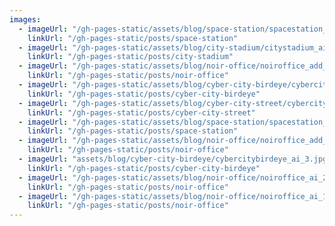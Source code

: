 ```yaml
---
images:
  - imageUrl: "/gh-pages-static/assets/blog/space-station/spacestation_ai_1.jpg"
    linkUrl: "/gh-pages-static/posts/space-station"
  - imageUrl: "/gh-pages-static/assets/blog/city-stadium/citystadium_ai_3.jpg"
    linkUrl: "/gh-pages-static/posts/city-stadium"
  - imageUrl: "/gh-pages-static/assets/blog/noir-office/noiroffice_add_2.jpg"
    linkUrl: "/gh-pages-static/posts/noir-office"
  - imageUrl: "/gh-pages-static/assets/blog/cyber-city-birdeye/cybercitybirdeye_ai_1.jpg"
    linkUrl: "/gh-pages-static/posts/cyber-city-birdeye"
  - imageUrl: "/gh-pages-static/assets/blog/cyber-city-street/cybercitystreet_ai_3.jpg"
    linkUrl: "/gh-pages-static/posts/cyber-city-street"
  - imageUrl: "/gh-pages-static/assets/blog/space-station/spacestation_add_1.jpg"
    linkUrl: "/gh-pages-static/posts/space-station"
  - imageUrl: "/gh-pages-static/assets/blog/noir-office/noiroffice_add_1.jpg"
    linkUrl: "/gh-pages-static/posts/noir-office"
  - imageUrl: "assets/blog/cyber-city-birdeye/cybercitybirdeye_ai_3.jpg"
    linkUrl: "/gh-pages-static/posts/cyber-city-birdeye"
  - imageUrl: "/gh-pages-static/assets/blog/noir-office/noiroffice_ai_2.jpg"
    linkUrl: "/gh-pages-static/posts/noir-office"
  - imageUrl: "/gh-pages-static/assets/blog/noir-office/noiroffice_ai_1.jpg"
    linkUrl: "/gh-pages-static/posts/noir-office"
---
```

